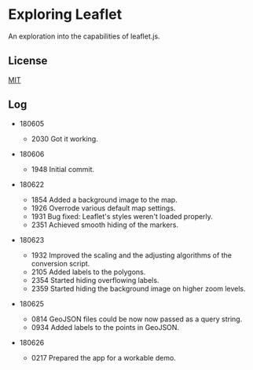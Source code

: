 # Exploring Leaflet

  An exploration into the capabilities of leaflet.js.

## License

  [MIT](https://opensource.org/licenses/MIT)

## Log

* 180605

  * 2030 Got it working.

* 180606

  * 1948 Initial commit.

* 180622

  * 1854  Added a background image to the map.
  * 1926  Overrode various default map settings.
  * 1931  Bug fixed: Leaflet's styles weren't loaded properly.
  * 2351  Achieved smooth hiding of the markers.

* 180623

  * 1932  Improved the scaling and the adjusting algorithms of the conversion script.
  * 2105  Added labels to the polygons.
  * 2354  Started hiding overflowing labels.
  * 2359  Started hiding the background image on higher zoom levels.

* 180625

  * 0814  GeoJSON files could be now now passed as a query string.
  * 0934  Added labels to the points in GeoJSON.

* 180626

  * 0217  Prepared the app for a workable demo.
